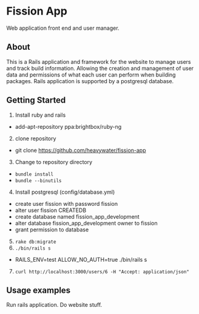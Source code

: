 # Fission App

Web application front end and user manager.

## About

This is a Rails application and framework for the website to manage users and track build
information. Allowing the creation and management of user data and permissions of what
each user can perform when building packages. Rails application is supported by a postgresql
database.

## Getting Started

1. Install ruby and rails
  * add-apt-repository ppa:brightbox/ruby-ng
2. clone repository
  * git clone https://github.com/heavywater/fission-app
3. Change to repository directory
  * `bundle install`
  * `bundle --binutils`
4. Install postgresql (config/database.yml)
  * create user fission with password fission
  * alter user fission CREATEDB
  * create database named fission_app_development
  * alter database fission_app_development owner to fission
  * grant permission to database
5. `rake db:migrate`
6. `./bin/rails s`
  * RAILS_ENV=test ALLOW_NO_AUTH=true ./bin/rails s
7. `curl http://localhost:3000/users/6 -H "Accept: application/json"`

## Usage examples

Run rails application. Do website stuff.
